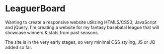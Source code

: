 # LeaguerBoard

Wanting to create a responsive website utilizing HTML5/CSS3, JavaScript and jQuery, I'm creating a website for my fantasy basebalal league that will showcase winners & stats from past seasons.

The site is in the very early stages, so very minimal CSS styling, JS or JQ added so far.

